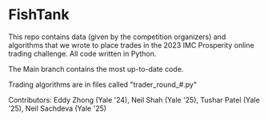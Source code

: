# FishTank
This repo contains data (given by the competition organizers) and algorithms that we wrote to place trades in the 2023 IMC Prosperity online trading challenge. All code written in Python.

The Main branch contains the most up-to-date code. 

Trading algorithms are in files called "trader_round_#.py"

Contributors: Eddy Zhong (Yale '24), Neil Shah (Yale '25), Tushar Patel (Yale '25), Neil Sachdeva (Yale '25)
